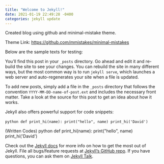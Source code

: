 ```yaml
---
title: "Welcome to Jekyll!"
date: 2021-01-19 22:49:28 -0400
categories: jekyll update
---
```


Created blog using github and minimal-mistake theme.

Theme Link: https://github.com/mmistakes/minimal-mistakes

Below are the sample texts for testing:

You’ll find this post in your `_posts` directory. Go ahead and edit it and re-build the site to see your changes. You can rebuild the site in many different ways, but the most common way is to run `jekyll serve`, which launches a web server and auto-regenerates your site when a file is updated.

To add new posts, simply add a file in the `_posts` directory that follows the convention `YYYY-MM-DD-name-of-post.ext` and includes the necessary front matter. Take a look at the source for this post to get an idea about how it works.

Jekyll also offers powerful support for code snippets:

​`python def print_hi(name): print("hello", name) print_hi('David') ​`

(Written Codes)
python
def print_hi(name):
print("hello", name)
print_hi('David')

Check out the [Jekyll docs][jekyll-docs] for more info on how to get the most out of Jekyll. File all bugs/feature requests at [Jekyll’s GitHub repo][jekyll-gh]. If you have questions, you can ask them on [Jekyll Talk][jekyll-talk].

[jekyll-docs]: https://jekyllrb.com/docs/home
[jekyll-gh]: https://github.com/jekyll/jekyll
[jekyll-talk]: https://talk.jekyllrb.com/
